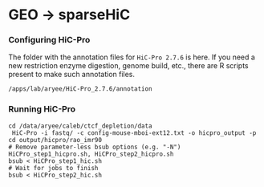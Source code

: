 <br><br>
# GEO -> sparseHiC


### Configuring HiC-Pro

The folder with the annotation files for `HiC-Pro 2.7.6` is here. If you need a new
restriction enzyme digestion, genome build, etc., there are R scripts present to make
such annotation files. 

```
/apps/lab/aryee/HiC-Pro_2.7.6/annotation
```

### Running HiC-Pro

```
cd /data/aryee/caleb/ctcf_depletion/data
 HiC-Pro -i fastq/ -c config-mouse-mboi-ext12.txt -o hicpro_output -p
cd output/hicpro/rao_imr90
# Remove parameter-less bsub options (e.g. "-N") HiCPro_step1_hicpro.sh, HiCPro_step2_hicpro.sh  
bsub < HiCPro_step1_hic.sh 
# Wait for jobs to finish
bsub < HiCPro_step2_hic.sh
```

<br><br>